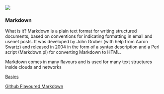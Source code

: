 ![](https://raw.githubusercontent.com/webbouwer/boilerplates/master/programming/technology/web/markdown-syntax-language.png)

### Markdown

What is it? 
Markdown is a plain text format for writing structured documents, based on conventions for indicating formatting in email and usenet posts. It was developed by John Gruber (with help from Aaron Swartz) and released in 2004 in the form of a syntax description and a Perl script (Markdown.pl) for converting Markdown to HTML.

Markdown comes in many flavours and is used for many text structures inside clouds and networks

[Basics](http://assemble.io/docs)

[Github Flavoured Markdown](https://github.github.com/gfm/)
